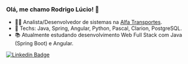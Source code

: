 ### Olá, me chamo Rodrigo Lúcio! 👋

- :man_technologist: Analista/Desenvolvedor de sistemas na <a href="https://www.alfatransportes.com.br/">Alfa Transportes</a>.
- :rocket: Techs: Java, Spring, Angular, Python, Pascal, Clarion, PostgreSQL.
- :books: Atualmente estudando desenvolvimento Web Full Stack com Java (Spring Boot) e Angular. 

[![Linkedin Badge](https://img.shields.io/badge/-LinkedIn-blue?style=flat-square&logo=Linkedin&logoColor=white&link=https://www.linkedin.com/in/rodrigo-lucio/)](https://www.linkedin.com/in/rodrigo-lucio/)




